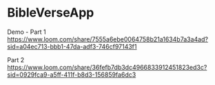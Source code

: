 # BibleVerseApp

Demo - 
Part 1
https://www.loom.com/share/7555a6ebe0064758b21a1634b7a3a4ad?sid=a04ec713-bbb1-47da-adf3-746cf97143f1

Part 2
https://www.loom.com/share/36fefb7db3dc4966833912451823ed3c?sid=0929fca9-a5ff-411f-b8d3-156859fa6dc3
